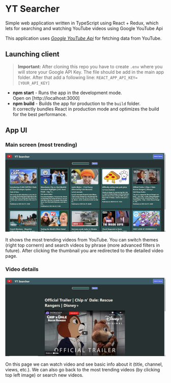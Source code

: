 # YT Searcher

Simple web application written in TypeScript using React + Redux, which lets for searching and watching YouTube videos using Google YouTube Api

This application uses _[Google YouTube Api](https://developers.google.com/youtube/v3)_ for fetching data from YouTube.

## Launching client

> **Important:** After cloning this repo you have to create `.env` where you will store your Google API Key. The file should be add in the main app folder. After that add a following line:
> `REACT_APP_API_KEY=[YOUR_API_KEY]`

- **npm start** - Runs the app in the development mode.<br>Open on [http://localhost:3000]
- **npm build** - Builds the app for production to the `build` folder.<br />It correctly bundles React in production mode and optimizes the build for the best performance.

## App UI

### Main screen (most trending)

![most popular](https://github.com/Aksmano/YT-Searcher/blob/main/src/img/most_popular.png)

It shows the most trending videos from YouTube. You can switch themes (right top cornern) and search videos by phrase (more advanced filters in future). After clicking the thumbnail you are redirected to the detailed video page.

### Video details

![video details](https://github.com/Aksmano/YT-Searcher/blob/main/src/img/video_details.png)

On this page we can watch video and see basic info about it (title, channel, views, etc.). We can also go back to the most trending videos (by clicking top left image) or search new videos.
